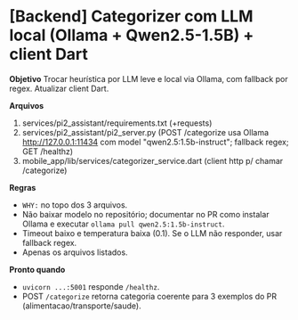 # [Backend] Categorizer com LLM local (Ollama + Qwen2.5-1.5B) + client Dart

**Objetivo**
Trocar heurística por LLM leve e local via Ollama, com fallback por regex. Atualizar client Dart.

**Arquivos**
1) services/pi2_assistant/requirements.txt  (+requests)
2) services/pi2_assistant/pi2_server.py     (POST /categorize usa Ollama http://127.0.0.1:11434 com model "qwen2.5:1.5b-instruct"; fallback regex; GET /healthz)
3) mobile_app/lib/services/categorizer_service.dart (client http p/ chamar /categorize)

**Regras**
- `WHY:` no topo dos 3 arquivos.
- Não baixar modelo no repositório; documentar no PR como instalar Ollama e executar `ollama pull qwen2.5:1.5b-instruct`.
- Timeout baixo e temperatura baixa (0.1). Se o LLM não responder, usar fallback regex.
- Apenas os arquivos listados.

**Pronto quando**
- `uvicorn ...:5001` responde `/healthz`.
- POST `/categorize` retorna categoria coerente para 3 exemplos do PR (alimentacao/transporte/saude).
